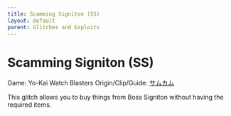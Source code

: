 ```yaml
---
title: Scamming Signiton (SS)
layout: default
parent: Glitches and Exploits
---
```


# Scamming Signiton (SS)

Game: Yo-Kai Watch Blasters
Origin/Clip/Guide: [サムカム](https://youtube.com/watch?v=tX7VyZ2LO6c)

This glitch allows you to buy things from Boss Signiton without having the required items.
